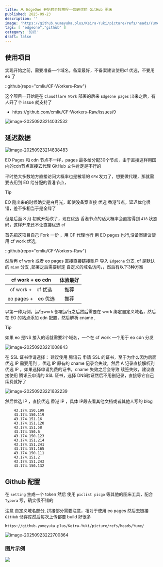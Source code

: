 ```yaml
---
title: 从 EdgeOne 开始的奇妙旅程——加速你的 GitHub 图床
published: 2025-09-23
description: ''
image: 'https://github.yumeyuka.plus/Keira-Yuki/picture/refs/heads/Yume/2025/23-20-43.webp'
tags: [ "edgeone","github" ]
category: '知识'
draft: false
---
```


## 使用项目

实现开始之前，需要准备一个域名，备案最好，不备案建议使用cf 优选，不要用eo 了

::github{repo="cmliu/CF-Workers-Raw"}

这个项目一开始是在 `Cloudflare Work` 部署的后来 `Edgeone pages` 出来之后，有人开了个 issue 就支持了

- https://github.com/cmliu/CF-Workers-Raw/issues/9

![image-20250923214032532](https://github.yumeyuka.plus/Keira-Yuki/picture/refs/heads/Yume/2025/23-21-40.webp)

## 延迟数据

![image-20250923214838483](https://github.yumeyuka.plus/Keira-Yuki/picture/refs/heads/Yume/2025/23-21-48.webp)

EO Pages 和 cdn 节点不一样，pages 最多给分配30个节点，由于直接这样用国内的cdn节点直接去代理 GitHub 文件肯定是不行的

平时绝大多数地方直接访问大概率也是被墙的 `GFW` 发力了，想要做代理，那就需要去用到 EO 给分配的香港节点，

> [!TIP]
>
> EO 刚出来的时候确实是白月光，即使没备案直接 优选 香港节点，延迟优化很错，差不多相当于是全绿了
>
> 但是后面 8 月 初就开始砍了，现在优选 香港节点的话大概率会直接得到 `418` 状态码，这样开来还不让直接优选 cf

首先把这项目自己 Fork 一份 ，用 CF 代理也行 用 EO pages 也行,没备案建议使用 cf work 优选,

::github{repo="cmliu/CF-Workers-Raw"}

然后再 cf work 或者 eo pages 直接直接链接账户 导入 `Edgeone` 分支, cf 是默认的 `mian` 分支 ,部署之后需要绑定
自定义的域名访问，，然后有以下3种方案

| cf work + eo cdn | 体验最好 |
|:----------------:|:----:|
| cf work +　cf 优选  |  推荐  |
| eo pages +　eo 优选 |  推荐  |

以第一种为例，运行work 部署运行之后然后需要在 work 绑定自定义域名，然后在 EO 的站点添加 cdn 配置，然后解析 cname ,

> [!TIP]
>
> 如果 eo 是NS 接入的话就需要2个域名，一个在 cf work 一个用于 eo cdn 分发

![image-20250923221008843](https://github.yumeyuka.plus/Keira-Yuki/picture/refs/heads/Yume/2025/23-22-10.webp)

在 SSL 证书申请选择： 建议使用 腾讯云 申请 SSL 的证书，至于为什么因为后面优选 IP 需要用到 ，优选 IP 原有的 cname 记录会失效，然后
A 记录直接解析到优选 IP ，如果选择申请免费的证书，cname 失效之后会导致 续签失败，建议直接使用 腾讯云申请的 SSL 证书，选择
DNS验证然后不用删记录，直接等它自己续费就好了

![image-20250923221632239](https://github.yumeyuka.plus/Keira-Yuki/picture/refs/heads/Yume/2025/23-22-16.webp)

然后优选 IP ，直接优选 香港 IP ，具体 IP段去看其他文档或者其他人写的 blog

```apl
    43.174.150.199
    43.174.150.119
    43.174.151.16
    43.174.151.120
    43.174.151.58
    43.174.150.6
    43.174.150.123
    43.174.151.214
    43.174.151.241
    43.174.151.165
    43.174.150.111
    43.174.151.2
    43.174.151.243
    43.174.150.132
```

## Github 配置

在 `setting` 生成一个 token 然后 使用 `piclist picgo` 等其他的图床工具，配合 `Typora` 写，确实很不错的

注意 自定义域名部分, 拼接部分需要注意，相对于使用 eo pages 然后去链接 `GitHub` 储存库然后每次上传都要 build 好很多

```
https://github.yumeyuka.plus/Keira-Yuki/picture/refs/heads/Yume/
```

![image-20250923222700864](https://github.yumeyuka.plus/Keira-Yuki/picture/refs/heads/Yume/2025/23-22-27.webp)

### 图片示例

![](https://github.yumeyuka.plus/Keira-Yuki/picture/refs/heads/Yume/2025/23-22-30.webp)
